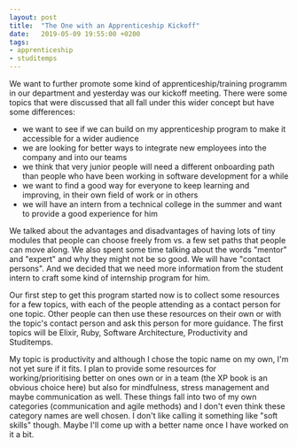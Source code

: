 ```yaml
---
layout: post
title:  "The One with an Apprenticeship Kickoff"
date:   2019-05-09 19:55:00 +0200
tags: 
- apprenticeship
- studitemps
---
```


We want to further promote some kind of apprenticeship/training programm in our department and yesterday was our kickoff meeting. There were some topics that were discussed that all fall under this wider concept but have some differences: 

- we want to see if we can build on my apprenticeship program to make it accessible for a wider audience
- we are looking for better ways to integrate new employees into the company and into our teams
- we think that very junior people will need a different onboarding path than people who have been working in software development for a while
- we want to find a good way for everyone to keep learning and improving, in their own field of work or in others
- we will have an intern from a technical college in the summer and want to provide a good experience for him

We talked about the advantages and disadvantages of having lots of tiny modules that people can choose freely from vs. a few set paths that people can move along. We also spent some time talking about the words "mentor" and "expert" and why they might not be so good. We will have "contact persons". And we decided that we need more information from the student intern to craft some kind of internship program for him.

Our first step to get this program started now is to collect some resources for a few topics, with each of the people attending as a contact person for one topic. Other people can then use these resources on their own or with the topic's contact person and ask this person for more guidance. The first topics will be Elixir, Ruby, Software Architecture, Productivity and Studitemps. 

My topic is productivity and although I chose the topic name on my own, I'm not yet sure if it fits. I plan to provide some resources for working/prioritising better on ones own or in a team (the XP book is an obvious choice here) but also for mindfulness, stress management and maybe communication as well. These things fall into two of my own categories (communication and agile methods) and I don't even think these category names are well chosen. I don't like calling it something like "soft skills" though. Maybe I'll come up with a better name once I have worked on it a bit. 

